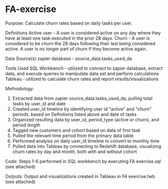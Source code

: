# FA-exercise

Purpose: Calculate churn rates based on daily tasks per user.

Definitions
Active user -  A user is considered active on any day where they have at least one task executed in the prior 28 days.
Churn - A user is considered to be churn the 28 days following their last being considered active. A user is no longer 
part of churn if they become active again.

Data Source(s)
zapier database - source_data.tasks_used_da

Tools Used
SQL Workbench - utilized to connect to zapier database, extract data, and execute queries to manipulate data set and perform calculations
Tableau - utilized to calculate churn rates and report results/visualizations

Methodology:
1. Extracted data from zapier source_data.tasks_used_da, pulling total tasks by user_id and date
2. Created user_id timeline by identifying user id "active" and "churn" periods, based on Definitions listed above and date of tasks
3. Organized resulting data by user_id, period_type (active or churn), and period length
4. Tagged new customers and cohort based on data of first task
5. Pulled the relevant time period from the primary data table
6. Performed analysis on daily user_id timeline to convert to monthly time
7. Pulled data into Tableau by connecting to Redshift database, visualizing churn rates by day and month, both with and without cohort

Code:
Steps 1-6 performed in SQL workbench by executing FA exercise.sql (see attached)

Outputs:
Output and visualizations created in Tableau in FA exercise.twb (see attached)

